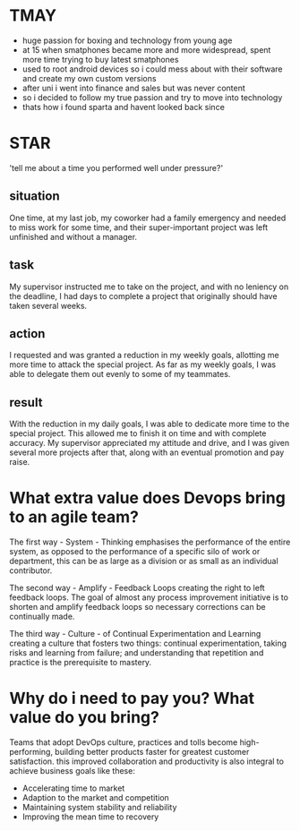 # TMAY

- huge passion for boxing and technology from young age
- at 15 when smatphones became more and more widespread, spent more time trying to buy latest smatphones
- used to root android devices so i could mess about with their software and create my own custom versions
- after uni i went into finance and sales but was never content
- so i decided to follow my true passion and try to move into technology
- thats how i found sparta and havent looked back since


# STAR

'tell me about a time you performed well under pressure?'

## situation
One time, at my last job, my coworker had a family emergency and needed to miss work for some time, and their super-important project was left unfinished and without a manager.

## task
My supervisor instructed me to take on the project, and with no leniency on the deadline, I had days to complete a project that originally should have taken several weeks.

## action
I requested and was granted a reduction in my weekly goals, allotting me more time to attack the special project. As far as my weekly goals, I was able to delegate them out evenly to some of my teammates.

## result
With the reduction in my daily goals, I was able to dedicate more time to the special project. This allowed me to finish it on time and with complete accuracy. My supervisor appreciated my attitude and drive, and I was given several more projects after that, along with an eventual promotion and pay raise.

# What extra value does Devops bring to an agile team?
The first way	- System - Thinking	emphasises the performance of the entire system, as opposed to the performance of a specific silo of work or department, this can be as large as a division or as small as an individual contributor.

The second way - Amplify - Feedback Loops	creating the right to left feedback loops. The goal of almost any process improvement initiative is to shorten and amplify feedback loops so necessary corrections can be continually made.

The third way	- Culture - of Continual Experimentation and Learning	creating a culture that fosters two things: continual experimentation, taking risks and learning from failure; and understanding that repetition and practice is the prerequisite to mastery.

# Why do i need to pay you? What value do you bring?
Teams that adopt DevOps culture, practices and tolls become high-performing, building better products faster for greatest customer satisfaction. this improved collaboration and productivity is also integral to achieve business goals like these:

- Accelerating time to market
- Adaption to the market and competition
- Maintaining system stability and reliability
- Improving the mean time to recovery
